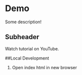 # Demo 

Some description!

## Subheader

Watch tutorial on YouTube.

##Local Development

1. Open index html in new browser
